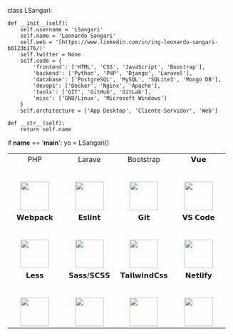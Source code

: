 <!-- ### Hi there 👋 -->


class LSangari:

    def __init__(self):
        self.username = 'LSangari'
        self.name = 'Leonardo Sangari'
        self.web = '[https://www.linkedin.com/in/ing-leonardo-sangari-b0123b176/)'
        self.twitter = None
        self.code = {
            'frontend': ['HTML', 'CSS', 'JavaScript', 'Boostrap'],
            'backend': ['Python', 'PHP', 'Django', 'Laravel'],
            'database': ['PostgreSQL', 'MySQL', 'SQLite3', 'Mongo DB'],
            'devops': ['Docker', 'Nginx', 'Apache'],
            'tools': ['GIT', 'GitHub', 'GitLab'],
            'misc': ['GNU/Linux', 'Microsoft Windows']
        }
        self.architecture = ['App Desktop', 'Cliente-Servidor', 'Web']

    def __str__(self):
        return self.name


if __name__ == '__main__':
    yo = LSangari()

<table>
  <tbody>
    <tr valign="top">
      <td width="25%" align="center">
        <span>PHP</span><br><br><br>
        <img height="64px" src="https://user-images.githubusercontent.com/53713168/199301727-61c19479-4fe9-4fc0-8e7a-634c23d71c7c.png">
      </td>
      <td width="25%" align="center">
        <span>Larave</span><br><br><br>
        <img height="64px" src="https://www.svgrepo.com/show/353985/laravel.svg">
      </td>
      <td width="25%" align="center">
        <span>Bootstrap</span><br><br><br>
        <img height="64px" src="https://www.svgrepo.com/show/303293/bootstrap-4-logo.svg">
      </td>
      <td width="25%" align="center">
        <span>𝗩𝘂𝗲</span><br><br><br>
        <img height="64px" src="https://cdn.svgporn.com/logos/vue.svg">
      </td>
    </tr>
    <tr valign="top">
      <td width="25%" align="center">
        <span>𝗪𝗲𝗯𝗽𝗮𝗰𝗸</span><br><br><br>
        <img height="64px" src="https://cdn.svgporn.com/logos/webpack.svg">
      </td>
      <td width="25%" align="center">
        <span>𝗘𝘀𝗹𝗶𝗻𝘁</span><br><br><br>
        <img height="64px" src="https://cdn.svgporn.com/logos/eslint.svg">
      </td>
      <td width="25%" align="center">
        <span>𝗚𝗶𝘁</span><br><br><br>
        <img height="64px" src="https://cdn.svgporn.com/logos/git-icon.svg">
      </td>
      <td width="25%" align="center">
        <span>𝗩𝗦 𝗖𝗼𝗱𝗲</span><br><br><br>
        <img height="64px" src="https://cdn.svgporn.com/logos/visual-studio-code.svg">
      </td>
    </tr>
    <tr valign="top">
      <td width="25%" align="center">
        <span>𝗟𝗲𝘀𝘀</span><br><br><br>
        <img height="64px" src="https://cdn.svgporn.com/logos/less.svg">
      </td>
      <td width="25%" align="center">
        <span>𝗦𝗮𝘀𝘀/𝗦𝗖𝗦𝗦</span><br><br><br>
        <img height="64px" src="https://cdn.svgporn.com/logos/sass.svg">
      </td>
      <td width="25%" align="center">
        <span>𝗧𝗮𝗶𝗹𝘄𝗶𝗻𝗱𝗖𝘀𝘀</span><br><br><br>
        <img height="64px" src="https://cdn.svgporn.com/logos/tailwindcss-icon.svg">
      </td>
      <td width="25%" align="center">
        <span>𝗡𝗲𝘁𝗹𝗶𝗳𝘆</span><br><br><br>
        <img height="64px" src="https://cdn.svgporn.com/logos/netlify.svg">
      </td>
    </tr>
  </tbody>
</table>


<!--
**LSANGARI/lsangari** is a ✨ _special_ ✨ repository because its `README.md` (this file) appears on your GitHub profile.

Here are some ideas to get you started:

- 🔭 I’m currently working on ...
- 🌱 I’m currently learning ...
- 👯 I’m looking to collaborate on ...
- 🤔 I’m looking for help with ...
- 💬 Ask me about ...
- 📫 How to reach me: ...
- 😄 Pronouns: ...
- ⚡ Fun fact: ...
-->
